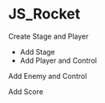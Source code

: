 # JS_Rocket
Create Stage and Player
* Add Stage
* Add Player and Control

Add Enemy and Control

Add Score
